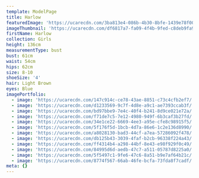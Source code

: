 ```yaml
---
template: ModelPage
title: Harlow
featuredImage: 'https://ucarecdn.com/3ba813e4-086b-4b30-8bfe-1439e78f0001/'
imageThumbnail: 'https://ucarecdn.com/df6817a7-fa09-4f4b-9fed-c8deb9fa97f8/'
firstName: Harlow
collection: Girls
height: 136cm
measurementType: bust
bust: 61cm
waist: 54cm
hips: 62cm
size: 8-10
shoeSize: '4'
hair: Light Brown
eyes: Blue
imagePortfolio:
  - image: 'https://ucarecdn.com/147c914c-ce78-43ae-8851-c73c4cfb2ef7/'
  - image: 'https://ucarecdn.com/d1233569-9c7f-4d8e-a9c1-ae7393ccab3f/'
  - image: 'https://ucarecdn.com/bd97bbe9-7e4c-40f4-b241-8d9ce021e72a/'
  - image: 'https://ucarecdn.com/f71de7c5-7e12-4980-949f-6b3caf3b27fd/'
  - image: 'https://ucarecdn.com/34e1ce22-6669-4ee3-a95e-cfe8c98915f5/'
  - image: 'https://ucarecdn.com/5f176f5d-1bcb-4d7a-86e6-1c2e136d8990/'
  - image: 'https://ucarecdn.com/a8028130-bad3-44cf-a7ea-57286092f478/'
  - image: 'https://ucarecdn.com/db125b43-3039-4faf-b2cb-96338f224a43/'
  - image: 'https://ucarecdn.com/ff4314b4-a298-44bf-8e43-e98f929f0c49/'
  - image: 'https://ucarecdn.com/84995d6d-aedb-47c7-a511-05787d8225a0/'
  - image: 'https://ucarecdn.com/5f5497c1-9fe6-47c6-8a51-b9e7af64b21c/'
  - image: 'https://ucarecdn.com/8774f567-66ab-46fe-bcfa-73fda8f7cadf/'
meta: {}
---
```


